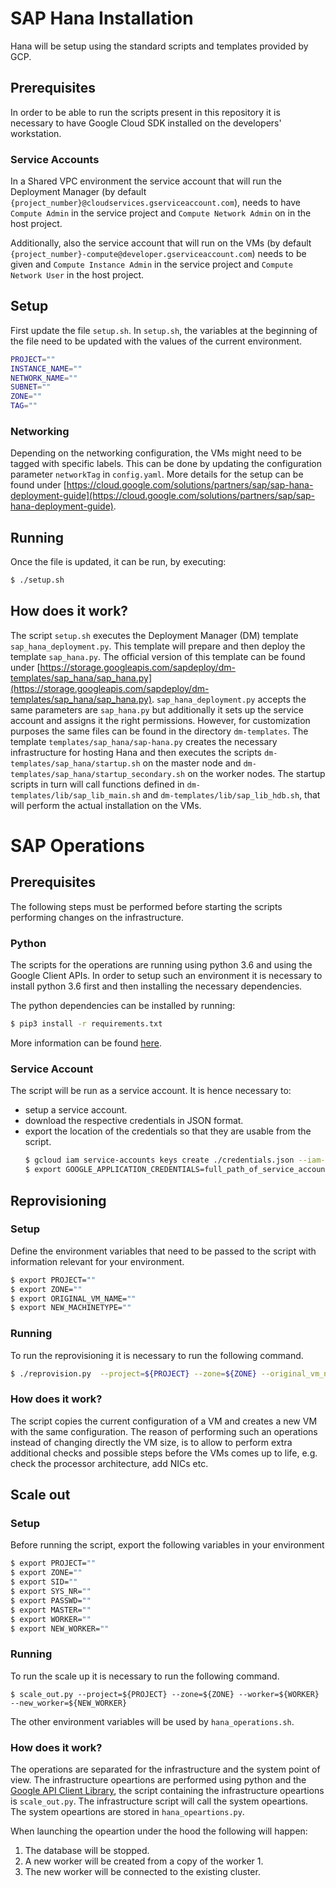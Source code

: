 # SAP Hana Installation
Hana will be setup using the standard scripts and templates provided by GCP.

## Prerequisites
In order to be able to run the scripts present in this repository it is necessary to have Google Cloud SDK installed on the developers' workstation.

### Service Accounts
In a Shared VPC environment the service account that will run the Deployment Manager (by default `{project_number}@cloudservices.gserviceaccount.com`), needs to have `Compute Admin` in the service project and `Compute Network Admin` on in the host project.

Additionally, also the service account that will run on the VMs (by default `{project_number}-compute@developer.gserviceaccount.com`) needs to be given  and `Compute Instance Admin` in the service project and `Compute Network User` in the host project.

## Setup
First update the file `setup.sh`. 
In `setup.sh`, the variables at the beginning of the file need to be updated with the values of the current environment.
```bash
PROJECT=""
INSTANCE_NAME=""
NETWORK_NAME=""
SUBNET=""
ZONE=""
TAG=""
```

### Networking
Depending on the networking configuration, the VMs might need to be tagged with specific labels. This can be done by updating the configuration parameter `networkTag` in `config.yaml`. More details for the setup can be found under [https://cloud.google.com/solutions/partners/sap/sap-hana-deployment-guide](https://cloud.google.com/solutions/partners/sap/sap-hana-deployment-guide).

## Running
Once the file is updated, it can be run, by executing:
```bash
$ ./setup.sh
```

## How does it work?
The script `setup.sh` executes the Deployment Manager (DM) template `sap_hana_deployment.py`. This template will prepare and then deploy the template `sap_hana.py`. The official version of this template can be found under [https://storage.googleapis.com/sapdeploy/dm-templates/sap_hana/sap_hana.py](https://storage.googleapis.com/sapdeploy/dm-templates/sap_hana/sap_hana.py).
`sap_hana_deployment.py` accepts the same parameters are `sap_hana.py` but additionally it sets up the service account and assigns it the right permissions.
However, for customization purposes the same files can be found in the directory `dm-templates`.
The template `templates/sap_hana/sap-hana.py` creates the necessary infrastructure for hosting Hana and then executes the scripts `dm-templates/sap_hana/startup.sh` on the master node and `dm-templates/sap_hana/startup_secondary.sh` on the worker nodes. The startup scripts in turn will call functions defined in `dm-templates/lib/sap_lib_main.sh` and `dm-templates/lib/sap_lib_hdb.sh`, that will perform the actual installation on the VMs.

# SAP Operations

## Prerequisites
The following steps must be performed before starting the scripts performing changes on the infrastructure.

### Python

The scripts for the operations are running using python 3.6 and using the Google Client APIs.
In order to setup such an environment it is necessary to install python 3.6 first and then installing the necessary dependencies.

The python dependencies can be installed by running:
```bash
$ pip3 install -r requirements.txt
```

More information can be found [here](https://developers.google.com/api-client-library/python/start/installation).

### Service Account

The script will be run as a service account. It is hence necessary to:

* setup a service account.
* download the respective credentials in JSON format.
* export the location of the credentials so that they are usable from the script.
  ```bash
  $ gcloud iam service-accounts keys create ./credentials.json --iam-account <service account email>
  $ export GOOGLE_APPLICATION_CREDENTIALS=full_path_of_service_account_credentials
  ```

## Reprovisioning
### Setup
Define the environment variables that need to be passed to the script with information relevant for your environment. 
```bash
$ export PROJECT=""
$ export ZONE=""
$ export ORIGINAL_VM_NAME=""
$ export NEW_MACHINETYPE=""
```
### Running
To run the reprovisioning it is necessary to run the following command. 
```bash
$ ./reprovision.py  --project=${PROJECT} --zone=${ZONE} --original_vm_name=${ORIGINAL_VM_NAME} --new_MachineType=${NEW_MACHINETYPE}
```
### How does it work?
The script copies the current configuration of a VM and creates a new VM with the same configuration. The reason of performing such an operations instead of changing directly the VM size, is to allow to perform extra additional checks and possible steps before the VMs comes up to life, e.g. check the processor architecture, add NICs etc.

## Scale out
### Setup
Before running the script, export the following variables in your environment
```bash
$ export PROJECT=""
$ export ZONE=""
$ export SID=""
$ export SYS_NR=""
$ export PASSWD=""
$ export MASTER=""
$ export WORKER=""
$ export NEW_WORKER=""
```

### Running
To run the scale up it is necessary to run the following command. 
```
$ scale_out.py --project=${PROJECT} --zone=${ZONE} --worker=${WORKER} --new_worker=${NEW_WORKER}
```

The other environment variables will be used by `hana_operations.sh`.

### How does it work?
The operations are separated for the infrastructure and the system point of view.
The infrastructure opeartions are performed using python and the [Google API Client Library](https://developers.google.com/api-client-library/python/), the script containing the infrastructure opeartions is `scale_out.py`. The infrastructure script will call the system opeartions.
The system opeartions are stored in `hana_opeartions.py`.

When launching the opeartion under the hood the following will happen:

1. The database will be stopped.
1. A new worker will be created from a copy of the worker 1.
1. The new worker will be connected to the existing cluster.

